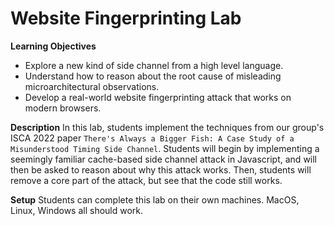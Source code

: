 # Website Fingerprinting Lab

**Learning Objectives**
* Explore a new kind of side channel from a high level language.
* Understand how to reason about the root cause of misleading microarchitectural observations.
* Develop a real-world website fingerprinting attack that works on modern browsers.

**Description**
In this lab, students implement the techniques from our group's ISCA 2022 paper `There's Always a Bigger Fish: A Case Study of a Misunderstood Timing Side Channel`. Students will begin by implementing a seemingly familiar cache-based side channel attack in Javascript, and will then be asked to reason about why this attack works. Then, students will remove a core part of the attack, but see that the code still works.

**Setup**
Students can complete this lab on their own machines. MacOS, Linux, Windows all should work.
